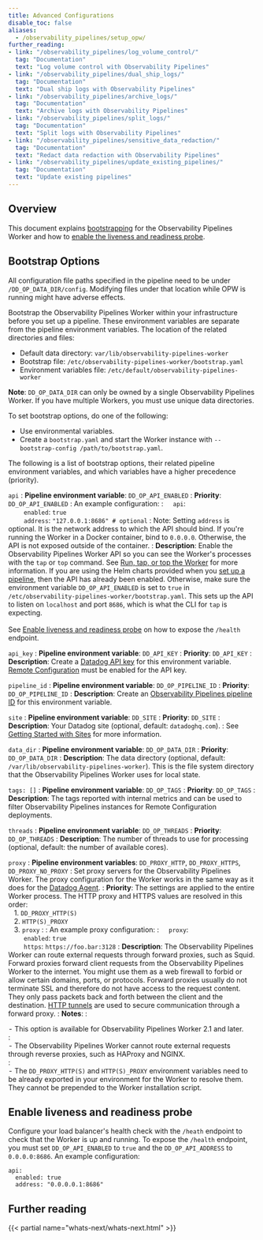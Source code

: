 ```yaml
---
title: Advanced Configurations
disable_toc: false
aliases:
  - /observability_pipelines/setup_opw/
further_reading:
- link: "/observability_pipelines/log_volume_control/"
  tag: "Documentation"
  text: "Log volume control with Observability Pipelines"
- link: "/observability_pipelines/dual_ship_logs/"
  tag: "Documentation"
  text: "Dual ship logs with Observability Pipelines"
- link: "/observability_pipelines/archive_logs/"
  tag: "Documentation"
  text: "Archive logs with Observability Pipelines"
- link: "/observability_pipelines/split_logs/"
  tag: "Documentation"
  text: "Split logs with Observability Pipelines"
- link: "/observability_pipelines/sensitive_data_redaction/"
  tag: "Documentation"
  text: "Redact data redaction with Observability Pipelines"
- link: "/observability_pipelines/update_existing_pipelines/"
  tag: "Documentation"
  text: "Update existing pipelines"
---
```


## Overview

This document explains [bootstrapping](#bootstrap-options) for the Observability Pipelines Worker and how to [enable the liveness and readiness probe](#enable-liveness-and-readiness-probe).

## Bootstrap Options

<div class="alert alert-warning">All configuration file paths specified in the pipeline need to be under <code>/DD_OP_DATA_DIR/config</code>.
Modifying files under that location while OPW is running might have adverse effects.
</div>

Bootstrap the Observability Pipelines Worker within your infrastructure before you set up a pipeline. These environment variables are separate from the pipeline environment variables. The location of the related directories and files:

- Default data directory: `var/lib/observability-pipelines-worker`
- Bootstrap file: `/etc/observability-pipelines-worker/bootstrap.yaml`
- Environment variables file: `/etc/default/observability-pipelines-worker`

**Note**: `DD_OP_DATA_DIR` can only be owned by a single Observability Pipelines Worker. If you have multiple Workers, you must use unique data directories.

To set bootstrap options, do one of the following:
- Use environmental variables.
- Create a `bootstrap.yaml` and start the Worker instance with `--bootstrap-config /path/to/bootstrap.yaml`.

The following is a list of bootstrap options, their related pipeline environment variables, and which variables have a higher precedence (priority).

`api`
: **Pipeline environment variable**: `DD_OP_API_ENABLED`
: **Priority**: `DD_OP_API_ENABLED`
: An example configuration:
: &nbsp;&nbsp;&nbsp;&nbsp;`api`:<br>&nbsp;&nbsp;&nbsp;&nbsp;&nbsp;&nbsp;&nbsp;&nbsp;`enabled`: `true`<br>&nbsp;&nbsp;&nbsp;&nbsp;&nbsp;&nbsp;&nbsp;&nbsp;`address`: `"127.0.0.1:8686" # optional`
: Note: Setting `address` is optional. It is the network address to which the API should bind. If you're running the Worker in a Docker container, bind to `0.0.0.0`. Otherwise, the API is not exposed outside of the container.
: **Description**: Enable the Observability Pipelines Worker API so you can see the Worker's processes with the `tap` or `top` command. See [Run, tap, or top the Worker][8] for more information. If you are using the Helm charts provided when you [set up a pipeline][7], then the API has already been enabled. Otherwise, make sure the environment variable `DD_OP_API_ENABLED` is set to `true` in `/etc/observability-pipelines-worker/bootstrap.yaml`. This sets up the API to listen on `localhost` and port `8686`, which is what the CLI for `tap` is expecting.
<br><br>See [Enable liveness and readiness probe](#enable-liveness-and-readiness-probe) on how to expose the `/health` endpoint.

`api_key`
: **Pipeline environment variable**: `DD_API_KEY`
: **Priority**: `DD_API_KEY`
: **Description**: Create a [Datadog API key][1] for this environment variable. [Remote Configuration][6] must be enabled for the API key.

`pipeline_id`
: **Pipeline environment variable**: `DD_OP_PIPELINE_ID`
: **Priority**: `DD_OP_PIPELINE_ID`
: **Description**: Create an [Observability Pipelines pipeline ID][2] for this environment variable.

`site`
: **Pipeline environment variable**: `DD_SITE`
: **Priority**: `DD_SITE`
: **Description**: Your Datadog site (optional, default: `datadoghq.com`).
: See [Getting Started with Sites][3] for more information.

`data_dir`
: **Pipeline environment variable**: `DD_OP_DATA_DIR`
: **Priority**: `DD_OP_DATA_DIR`
: **Description**: The data directory (optional, default: `/var/lib/observability-pipelines-worker`). This is the file system directory that the Observability Pipelines Worker uses for local state.

`tags: []`
: **Pipeline environment variable**: `DD_OP_TAGS`
: **Priority**: `DD_OP_TAGS`
: **Description**: The tags reported with internal metrics and can be used to filter Observability Pipelines instances for Remote Configuration deployments.

`threads`
: **Pipeline environment variable**: `DD_OP_THREADS`
: **Priority**: `DD_OP_THREADS`
: **Description**: The number of threads to use for processing (optional, default: the number of available cores).

`proxy`
: **Pipeline environment variables**: `DD_PROXY_HTTP`, `DD_PROXY_HTTPS`, `DD_PROXY_NO_PROXY`
: Set proxy servers for the Observability Pipelines Worker. The proxy configuration for the Worker works in the same way as it does for the [Datadog Agent][4].
: **Priority**: The settings are applied to the entire Worker process. The HTTP proxy and HTTPS values are resolved in this order:
<br>&nbsp;&nbsp;&nbsp;1. `DD_PROXY_HTTP(S)`
<br>&nbsp;&nbsp;&nbsp;2. `HTTP(S)_PROXY`
<br>&nbsp;&nbsp;&nbsp;3. `proxy`
:
: An example proxy configuration:
: &nbsp;&nbsp;&nbsp;&nbsp;`proxy`:<br>&nbsp;&nbsp;&nbsp;&nbsp;&nbsp;&nbsp;&nbsp;&nbsp;`enabled`: `true`<br>&nbsp;&nbsp;&nbsp;&nbsp;&nbsp;&nbsp;&nbsp;&nbsp;`https`: `https://foo.bar:3128`
: **Description**: The Observability Pipelines Worker can route external requests through forward proxies, such as Squid. Forward proxies forward client requests from the Observability Pipelines Worker to the internet. You might use them as a web firewall to forbid or allow certain domains, ports, or protocols. Forward proxies usually do not terminate SSL and therefore do not have access to the request content. They only pass packets back and forth between the client and the destination. [HTTP tunnels][5] are used to secure communication through a forward proxy.
: **Notes**:
: <li style="list-style-type: '- '">This option is available for Observability Pipelines Worker 2.1 and later.</li>
: <li style="list-style-type: '- '">The Observability Pipelines Worker cannot route external requests through reverse proxies, such as HAProxy and NGINX.</li>
: <li style="list-style-type: '- '">The <code>DD_PROXY_HTTP(S)</code> and <code>HTTP(S)_PROXY</code> environment variables need to be already exported in your environment for the Worker to resolve them. They cannot be prepended to the Worker installation script.</li>

## Enable liveness and readiness probe

Configure your load balancer's health check with the `/heath` endpoint to check that the Worker is up and running. To expose the `/health` endpoint, you must set `DD_OP_API_ENABLED` to `true` and the `DD_OP_API_ADDRESS` to `0.0.0.0:8686`. An example configuration:

```
api:
  enabled: true
  address: "0.0.0.0.1:8686"
```

## Further reading

{{< partial name="whats-next/whats-next.html" >}}

[1]: https://app.datadoghq.com/organization-settings/api-keys
[2]: https://app.datadoghq.com/observability-pipelines
[3]: /getting_started/site/
[4]: /agent/configuration/proxy/?tab=linux#environment-variables
[5]: https://en.wikipedia.org/wiki/HTTP_tunnel
[6]: /agent/remote_config/
[7]: /observability_pipelines/set_up_pipelines/
[8]: /observability_pipelines/install_the_worker/worker_commands/#run-tap-or-top-the-worker